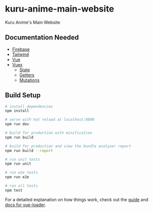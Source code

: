 # kuru-anime-main-website

Kuru Anime's Main Website

## Documentation Needed
- [Firebase](https://firebase.google.com/docs/)
- [Tailwind](https://tailwindcss.com/docs/)
- [Vue](https://vuejs.org/v2/guide/)
- [Vuex](https://www.youtube.com/watch?v=ZSexhaiMKJE)
  - [State](https://www.youtube.com/watch?v=ZSexhaiMKJE&feature=youtu.be&t=412)
  - [Getters](https://www.youtube.com/watch?v=ZSexhaiMKJE&feature=youtu.be&t=760)
  - [Mutations](https://www.youtube.com/watch?v=ZSexhaiMKJE&feature=youtu.be&t=1193)

## Build Setup

``` bash
# install dependencies
npm install

# serve with hot reload at localhost:8080
npm run dev

# build for production with minification
npm run build

# build for production and view the bundle analyzer report
npm run build --report

# run unit tests
npm run unit

# run e2e tests
npm run e2e

# run all tests
npm test
```

For a detailed explanation on how things work, check out the [guide](http://vuejs-templates.github.io/webpack/) and [docs for vue-loader](http://vuejs.github.io/vue-loader).
